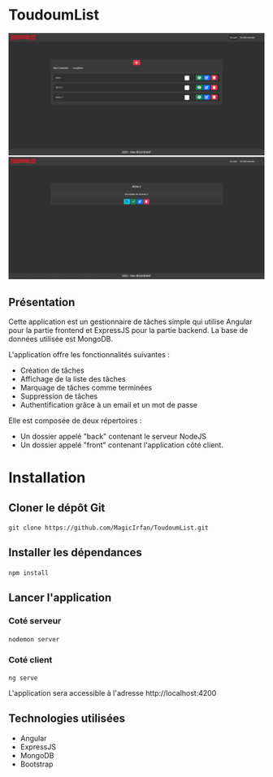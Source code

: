 # ToudoumList

![Accueil](images/accueil.png)
![Tache](images/tache.png)
## Présentation

Cette application est un gestionnaire de tâches simple qui utilise Angular pour la partie frontend et ExpressJS pour la partie backend. La base de données utilisée est MongoDB.

L'application offre les fonctionnalités suivantes :

* Création de tâches
* Affichage de la liste des tâches
* Marquage de tâches comme terminées
* Suppression de tâches
* Authentification grâce à un email et un mot de passe

Elle est composée de deux répertoires :

* Un dossier appelé "back" contenant le serveur NodeJS
* Un dossier appelé "front" contenant l'application côté client.
# Installation

## Cloner le dépôt Git

```git clone https://github.com/MagicIrfan/ToudoumList.git```

## Installer les dépendances

```npm install```

## Lancer l'application

### Coté serveur

```nodemon server```

### Coté client

```ng serve```


L'application sera accessible à l'adresse http://localhost:4200

## Technologies utilisées

* Angular
* ExpressJS
* MongoDB
* Bootstrap

